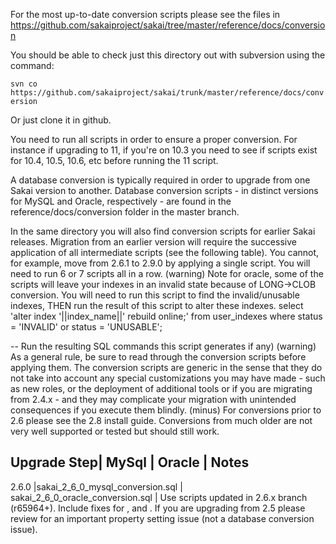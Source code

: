 For the most up-to-date conversion scripts please see the files in https://github.com/sakaiproject/sakai/tree/master/reference/docs/conversion

You should be able to check just this directory out with subversion using the command:

`svn co https://github.com/sakaiproject/sakai/trunk/master/reference/docs/conversion`

Or just clone it in github.

You need to run all scripts in order to ensure a proper conversion. For instance if upgrading to 11, if you're on 10.3 you need to see if scripts exist for 10.4, 10.5, 10.6, etc before running the 11 script. 

A database conversion is typically required in order to upgrade from one Sakai version to another. Database conversion scripts - in distinct versions for MySQL and Oracle, respectively - are found in the reference/docs/conversion folder in the master branch.

In the same directory you will also find conversion scripts for earlier Sakai releases. Migration from an earlier version will require the successive application of all intermediate scripts (see the following table). You cannot, for example, move from 2.6.1 to 2.9.0 by applying a single script. You will need to run 6 or 7 scripts all in a row.
(warning) Note for oracle, some of the scripts will leave your indexes in an invalid state because of LONG->CLOB conversion. You will need to run this script to find the invalid/unusable indexes, THEN run the result of this script to alter these indexes.
select 'alter index '||index_name||' rebuild online;' from user_indexes where status = 'INVALID' or status = 'UNUSABLE'; 

-- Run the resulting SQL commands this script generates if any)
(warning) As a general rule, be sure to read through the conversion scripts before applying them. The conversion scripts are generic in the sense that they do not take into account any special customizations you may have made - such as new roles, or the deployment of additional tools or if you are migrating from 2.4.x - and they may complicate your migration with unintended consequences if you execute them blindly.
(minus) For conversions prior to 2.6 please see the 2.8 install guide. Conversions from much older are not very well supported or tested but should still work.

Upgrade Step| MySql | Oracle | Notes
-------------------------------------
2.6.0 |sakai_2_6_0_mysql_conversion.sql | sakai_2_6_0_oracle_conversion.sql | Use scripts updated in 2.6.x branch (r65964+). Include fixes for ,  and . If you are upgrading from 2.5 please review  for an important property setting issue (not a database conversion
issue).
